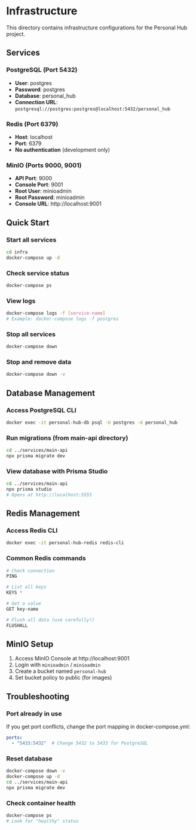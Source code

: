 # Infrastructure

This directory contains infrastructure configurations for the Personal Hub project.

## Services

### PostgreSQL (Port 5432)
- **User**: postgres
- **Password**: postgres
- **Database**: personal_hub
- **Connection URL**: `postgresql://postgres:postgres@localhost:5432/personal_hub`

### Redis (Port 6379)
- **Host**: localhost
- **Port**: 6379
- **No authentication** (development only)

### MinIO (Ports 9000, 9001)
- **API Port**: 9000
- **Console Port**: 9001
- **Root User**: minioadmin
- **Root Password**: minioadmin
- **Console URL**: http://localhost:9001

## Quick Start

### Start all services
```bash
cd infra
docker-compose up -d
```

### Check service status
```bash
docker-compose ps
```

### View logs
```bash
docker-compose logs -f [service-name]
# Example: docker-compose logs -f postgres
```

### Stop all services
```bash
docker-compose down
```

### Stop and remove data
```bash
docker-compose down -v
```

## Database Management

### Access PostgreSQL CLI
```bash
docker exec -it personal-hub-db psql -U postgres -d personal_hub
```

### Run migrations (from main-api directory)
```bash
cd ../services/main-api
npx prisma migrate dev
```

### View database with Prisma Studio
```bash
cd ../services/main-api
npx prisma studio
# Opens at http://localhost:5555
```

## Redis Management

### Access Redis CLI
```bash
docker exec -it personal-hub-redis redis-cli
```

### Common Redis commands
```bash
# Check connection
PING

# List all keys
KEYS *

# Get a value
GET key-name

# Flush all data (use carefully!)
FLUSHALL
```

## MinIO Setup

1. Access MinIO Console at http://localhost:9001
2. Login with `minioadmin` / `minioadmin`
3. Create a bucket named `personal-hub`
4. Set bucket policy to public (for images)

## Troubleshooting

### Port already in use
If you get port conflicts, change the port mapping in docker-compose.yml:
```yaml
ports:
  - "5433:5432"  # Change 5432 to 5433 for PostgreSQL
```

### Reset database
```bash
docker-compose down -v
docker-compose up -d
cd ../services/main-api
npx prisma migrate dev
```

### Check container health
```bash
docker-compose ps
# Look for "healthy" status
```
